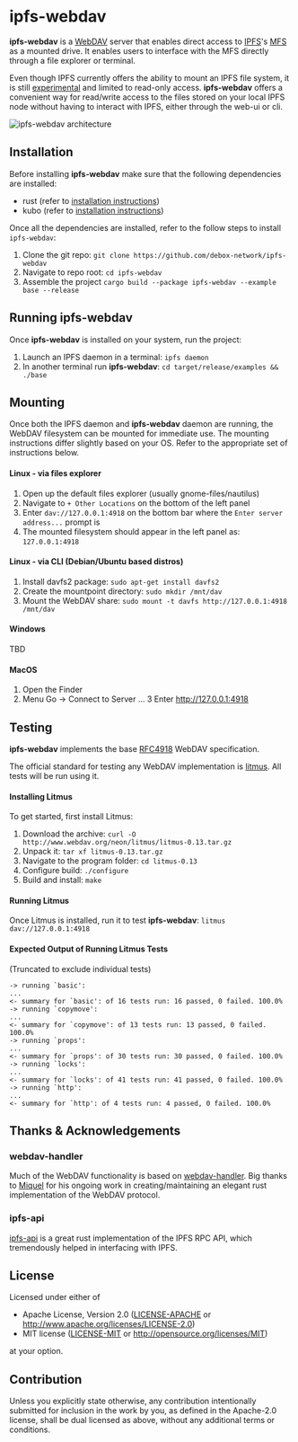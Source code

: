 # ipfs-webdav

**ipfs-webdav** is a [WebDAV](http://webdav.org/) server that enables direct access to [IPFS](https://ipfs.io)'s [MFS](https://docs.ipfs.tech/concepts/file-systems/#mutable-file-system-mfs) as a mounted drive. It enables users to interface with the MFS directly through a file explorer or terminal.

Even though IPFS currently offers the ability to mount an IPFS file system, it is still [experimental](https://docs.ipfs.tech/reference/kubo/rpc/#api-v0-mount) and limited to read-only access. **ipfs-webdav** offers a convenient way for read/write access to the files stored on your local IPFS node without having to interact with IPFS, either through the web-ui or cli.

![ipfs-webdav architecture](diagram.png)

## Installation

Before installing **ipfs-webdav** make sure that the following dependencies are installed:

- rust (refer to [installation instructions](https://www.rust-lang.org/tools/install))
- kubo (refer to [installation instructions](https://docs.ipfs.tech/install/command-line/))

Once all the dependencies are installed, refer to the follow steps to install `ipfs-webdav`:

1. Clone the git repo: `git clone https://github.com/debox-network/ipfs-webdav`
2. Navigate to repo root: `cd ipfs-webdav`
3. Assemble the project `cargo build --package ipfs-webdav --example base --release`

## Running **ipfs-webdav**

Once **ipfs-webdav** is installed on your system, run the project:

1. Launch an IPFS daemon in a terminal: `ipfs daemon`
2. In another terminal run **ipfs-webdav**: `cd target/release/examples && ./base`

## Mounting

Once both the IPFS daemon and **ipfs-webdav** daemon are running, the WebDAV filesystem can be mounted for immediate use. The mounting instructions differ slightly based on your OS. Refer to the appropriate set of instructions below.

#### Linux - via files explorer

1. Open up the default files explorer (usually gnome-files/nautilus)
2. Navigate to `+ Other Locations` on the bottom of the left panel
3. Enter `dav://127.0.0.1:4918` on the bottom bar where the `Enter server address...` prompt is
4. The mounted filesystem should appear in the left panel as: `127.0.0.1:4918`

#### Linux - via CLI (Debian/Ubuntu based distros)

1. Install davfs2 package: `sudo apt-get install davfs2`
2. Create the mountpoint directory: `sudo mkdir /mnt/dav`
3. Mount the WebDAV share: `sudo mount -t davfs http://127.0.0.1:4918 /mnt/dav`

#### Windows

TBD

#### MacOS

1. Open the Finder
2. Menu Go -> Connect to Server ...
3  Enter http://127.0.0.1:4918

## Testing

**ipfs-webdav** implements the base [RFC4918](https://www.rfc-editor.org/rfc/rfc4918) WebDAV specification.

The official standard for testing any WebDAV implementation is [litmus](http://www.webdav.org/neon/litmus/). All tests will be run using it.

#### Installing Litmus

To get started, first install Litmus:

1. Download the archive: `curl -O http://www.webdav.org/neon/litmus/litmus-0.13.tar.gz`
2. Unpack it: `tar xf litmus-0.13.tar.gz`
3. Navigate to the program folder: `cd litmus-0.13`
4. Configure build: `./configure`
5. Build and install: `make`

#### Running Litmus

Once Litmus is installed, run it to test **ipfs-webdav**: `litmus dav://127.0.0.1:4918`

#### Expected Output of Running Litmus Tests

(Truncated to exclude individual tests)

```text
-> running `basic':  
...  
<- summary for `basic': of 16 tests run: 16 passed, 0 failed. 100.0%  
-> running `copymove':  
...  
<- summary for `copymove': of 13 tests run: 13 passed, 0 failed. 100.0%  
-> running `props':  
...  
<- summary for `props': of 30 tests run: 30 passed, 0 failed. 100.0%  
-> running `locks':  
...  
<- summary for `locks': of 41 tests run: 41 passed, 0 failed. 100.0%  
-> running `http':  
...  
<- summary for `http': of 4 tests run: 4 passed, 0 failed. 100.0%
```

## Thanks & Acknowledgements

### webdav-handler

Much of the WebDAV functionality is based on [webdav-handler](https://crates.io/crates/webdav-handler). Big thanks to [Miquel](https://github.com/miquels) for his ongoing work in creating/maintaining an elegant rust implementation of the WebDAV protocol.

### ipfs-api

[ipfs-api](https://crates.io/crates/ipfs-api) is a great rust implementation of the IPFS RPC API, which tremendously helped in interfacing with IPFS.

## License

Licensed under either of

* Apache License, Version 2.0
  ([LICENSE-APACHE](LICENSE-APACHE) or http://www.apache.org/licenses/LICENSE-2.0)
* MIT license
  ([LICENSE-MIT](LICENSE-MIT) or http://opensource.org/licenses/MIT)

at your option.

## Contribution

Unless you explicitly state otherwise, any contribution intentionally submitted for inclusion in the work by you, as defined in the Apache-2.0 license, shall be dual licensed as above, without any additional terms or conditions.
